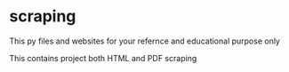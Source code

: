 # scraping
This py files and websites for your refernce and educational purpose only

This contains project both HTML and PDF scraping 
